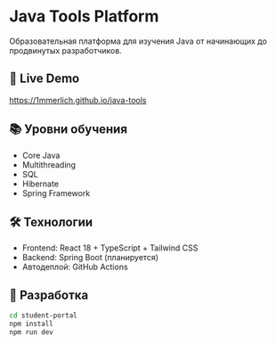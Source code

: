# Java Tools Platform

Образовательная платформа для изучения Java от начинающих до продвинутых разработчиков.

## 🚀 Live Demo
https://1mmerlich.github.io/java-tools

## 📚 Уровни обучения
- Core Java
- Multithreading  
- SQL
- Hibernate
- Spring Framework

## 🛠 Технологии
- Frontend: React 18 + TypeScript + Tailwind CSS
- Backend: Spring Boot (планируется)
- Автодеплой: GitHub Actions

## 🔧 Разработка
```bash
cd student-portal
npm install
npm run dev
``` 